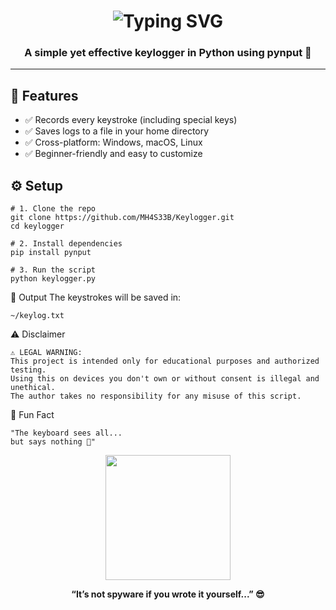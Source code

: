 <h1 align="center">
  <img src="https://readme-typing-svg.herokuapp.com?font=Fira+Code&pause=1000&center=true&vCenter=true&width=435&lines=Python+Keylogger+%F0%9F%94%91;Educational+purpose+only" alt="Typing SVG" />
</h1>
<h3 align="center">A simple yet effective keylogger in Python using pynput 🐍</h3>

---

## 🚀 Features

- ✅ Records every keystroke (including special keys)
- ✅ Saves logs to a file in your home directory
- ✅ Cross-platform: Windows, macOS, Linux
- ✅ Beginner-friendly and easy to customize


## ⚙️ Setup

 ```
# 1. Clone the repo
git clone https://github.com/MH4S33B/Keylogger.git
cd keylogger

# 2. Install dependencies
pip install pynput

# 3. Run the script
python keylogger.py
```
📝 Output
The keystrokes will be saved in:
```
~/keylog.txt
 ```
⚠️ Disclaimer
```
⚠️ LEGAL WARNING:
This project is intended only for educational purposes and authorized testing.
Using this on devices you don't own or without consent is illegal and unethical.
The author takes no responsibility for any misuse of this script.
```
💬 Fun Fact
```
"The keyboard sees all...
but says nothing 👀"
```


<p align="center"> <img src="https://media.giphy.com/media/IThjAlJnD9WNO/giphy.gif" width="200" /> </p> <p align="center"><b>“It’s not spyware if you wrote it yourself...” 😎</b></p>
